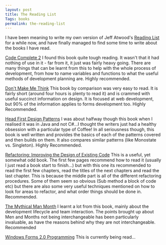 ```yaml
---
layout: post
title: The Reading List
Tags: books
permalink: the-reading-list
---
```


I have been meaning to write my own version of Jeff Atwood's [Reading List][reading-list] for a while now, and have finally managed to find some time to write about the books I have read.

[Code Complete 2][amazon-code-complete]
I found this book quite tough reading. It wasn't that it had nothing of use in it - far from it, it just was fairly heavy going.  There are many things that can be learnt from this to help with the whole process of development, from how to name variables and functions to what the useful methods of development planning are.  Highly recommended.

[Don't Make Me Think][amazon-dont-think]
This book by comparison was very easy to read.  It is fairly short (around four hours is plenty to read it) and is crammed with useful succinct information on design.  It is focused at web development, but 90% of the information applies to forms development too.  Highly Recommended.

[Head First Design Patterns][amazon-design]
I was about halfway though this book when I realised it was in Java and not C#...I thought the writers just had a healthy obsession with a particular type of Coffee!  In all seriousness though, this book is well written and provides the basics of each of the patterns covered and then builds on them.  It also compares similar patterns (like Monostate vs. Singleton).  Highly Recommended.

[Refactoring: Improving the Design of Existing Code][amazon-refactoring]
This is a useful, yet somewhat odd book.  The first few pages recommend how to read it (usually I just read a book start to finish...)  but with this one its recommended to read the first few chapters, read the titles of the next chapters and read the last chapter.  This is because the middle part is all of the different refactoring procedures.  Some of them seem so obvious (Sub method a block of code etc) but there are also some very useful techniques mentioned on how to look for areas to refactor, and what order things should be done in.  Recommended.

[The Mythical Man Month][amazon-man-month]
I learnt a lot from this book, mainly about the development lifecycle and team interaction.  The points brought up about Men and Months not being interchangeable has been particularly invaluable, as have the reasons behind why they are not interchangeable. Recommended

[Windows Forms 2.0 Programming][amazon-forms]
This is currently being read...

[reading-list]: http://www.codinghorror.com/blog/archives/000020.html
[amazon-code-complete]: http://www.amazon.co.uk/Code-Complete-Practical-Handbook-Construction/dp/0735619670/ref=sr_1_1?ie=UTF8&s=books&qid=1244194043&sr=8-1
[amazon-dont-think]: http://www.amazon.co.uk/Dont-Make-Me-Think-Usability/dp/0321344758/ref=pd_sim_b_20
[amazon-design]: http://www.amazon.co.uk/Head-First-Design-Patterns-Freeman/dp/0596007124/ref=pd_sim_b_3
[amazon-refactoring]: http://www.amazon.co.uk/Refactoring-Improving-Design-Existing-Technology/dp/0201485672/ref=pd_sim_b_6
[amazon-man-month]: http://www.amazon.co.uk/Mythical-Month-Essays-Software-Engineering/dp/0201835959/ref=pd_sim_b_29
[amazon-forms]: http://www.amazon.co.uk/Windows-Forms-Programming-Chris-Sells/dp/0321267966/ref=sr_1_1?ie=UTF8&s=books&qid=1244194283&sr=1-1